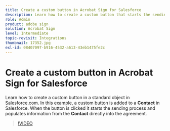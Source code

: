 ```yaml
---
title: Create a custom button in Acrobat Sign for Salesforce
description: Learn how to create a custom button that starts the sending process and auto populates an agreement
role: Admin
product: adobe sign
solution: Acrobat Sign
level: Intermediate
topic-revisit: Integrations
thumbnail: 17352.jpg
exl-id: 08407097-b916-4532-a613-43eb1475fe2c
---
```

# Create a custom button in Acrobat Sign for Salesforce

Learn how to create a custom button in a standard object in Salesforce.com. In this example, a custom button is added to a **Contact** in Salesforce. When the button is clicked it starts the sending process and populates information from the **Contact** directly into the agreement.

>[!VIDEO](https://video.tv.adobe.com/v/17352?hidetitle=true)
